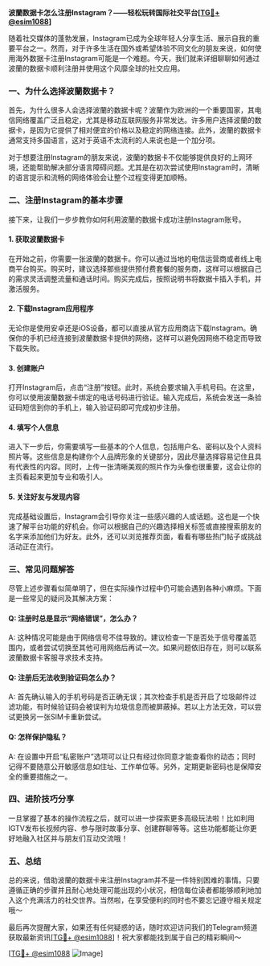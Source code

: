 **波蘭数据卡怎么注册Instagram？——轻松玩转国际社交平台[[TG💪+ @esim1088](https://t.me/s/esim1088)]**

随着社交媒体的蓬勃发展，Instagram已成为全球年轻人分享生活、展示自我的重要平台之一。然而，对于许多生活在国外或希望体验不同文化的朋友来说，如何使用海外数据卡注册Instagram可能是一个难题。今天，我们就来详细聊聊如何通过波蘭的数据卡顺利注册并使用这个风靡全球的社交应用。

### 一、为什么选择波蘭数据卡？

首先，为什么很多人会选择波蘭的数据卡呢？波蘭作为欧洲的一个重要国家，其电信网络覆盖广泛且稳定，尤其是移动互联网服务非常发达。许多用户选择波蘭的数据卡，是因为它提供了相对便宜的价格以及稳定的网络连接。此外，波蘭的数据卡通常支持多国语言，这对于英语不太流利的人来说也是一个加分项。

对于想要注册Instagram的朋友来说，波蘭的数据卡不仅能够提供良好的上网环境，还能帮助解决部分语言障碍问题。尤其是在初次尝试使用Instagram时，清晰的语言提示和流畅的网络体验会让整个过程变得更加顺畅。

### 二、注册Instagram的基本步骤

接下来，让我们一步步教你如何利用波蘭的数据卡成功注册Instagram账号。

#### 1. 获取波蘭数据卡

在开始之前，你需要一张波蘭的数据卡。你可以通过当地的电信运营商或者线上电商平台购买。购买时，建议选择那些提供预付费套餐的服务商，这样可以根据自己的需求灵活调整流量和通话时间。购买完成后，按照说明书将数据卡插入手机，并激活服务。

#### 2. 下载Instagram应用程序

无论你是使用安卓还是iOS设备，都可以直接从官方应用商店下载Instagram。确保你的手机已经连接到波蘭数据卡提供的网络，这样可以避免因网络不稳定而导致下载失败。

#### 3. 创建账户

打开Instagram后，点击“注册”按钮。此时，系统会要求输入手机号码。在这里，你可以使用波蘭数据卡绑定的电话号码进行验证。输入完成后，系统会发送一条验证码短信到你的手机上，输入验证码即可完成初步注册。

#### 4. 填写个人信息

进入下一步后，你需要填写一些基本的个人信息，包括用户名、密码以及个人资料照片等。这些信息是构建你个人品牌形象的关键部分，因此尽量选择容易记住且具有代表性的内容。同时，上传一张清晰美观的照片作为头像也很重要，这会让你的主页看起来更加专业和吸引人。

#### 5. 关注好友与发现内容

完成基础设置后，Instagram会引导你关注一些感兴趣的人或话题。这也是一个快速了解平台功能的好机会。你可以根据自己的兴趣选择相关标签或直接搜索朋友的名字来添加他们为好友。此外，还可以浏览推荐页面，看看有哪些热门帖子或挑战活动正在流行。

### 三、常见问题解答

尽管上述步骤看似简单明了，但在实际操作过程中仍可能会遇到各种小麻烦。下面是一些常见的疑问及其解决方案：

#### Q: 注册时总是显示“网络错误”，怎么办？
A: 这种情况可能是由于网络信号不佳导致的。建议检查一下是否处于信号覆盖范围内，或者尝试切换至其他可用网络后再试一次。如果问题依旧存在，则可以联系波蘭数据卡客服寻求技术支持。

#### Q: 注册后无法收到验证码怎么办？
A: 首先确认输入的手机号码是否正确无误；其次检查手机是否开启了垃圾邮件过滤功能，有时候验证码会被误判为垃圾信息而被屏蔽掉。若以上方法无效，可以尝试更换另一张SIM卡重新尝试。

#### Q: 怎样保护隐私？
A: 在设置中开启“私密账户”选项可以让只有经过你同意才能查看你的动态；同时记得不要随意公开敏感信息如住址、工作单位等。另外，定期更新密码也是保障安全的重要措施之一。

### 四、进阶技巧分享

一旦掌握了基本的操作流程之后，就可以进一步探索更多高级玩法啦！比如利用IGTV发布长视频内容、参与限时故事分享、创建群聊等等。这些功能都能让你更好地融入社区并与朋友们互动交流哦！

### 五、总结

总的来说，借助波蘭的数据卡来注册Instagram并不是一件特别困难的事情。只要遵循正确的步骤并且耐心地处理可能出现的小状况，相信每位读者都能够顺利地加入这个充满活力的社交世界。当然啦，在享受便利的同时也不要忘记遵守相关规定哦～

最后再次提醒大家，如果还有任何疑惑的话，随时欢迎访问我们的Telegram频道获取最新资讯[[TG💪+ @esim1088](https://t.me/s/esim1088)]！祝大家都能找到属于自己的精彩瞬间～

[[TG💪+ @esim1088](https://t.me/s/esim1088) ![Image](https://i.postimg.cc/4NQfJmqS/Snipaste-2025-05-13-00-14-12.png)]